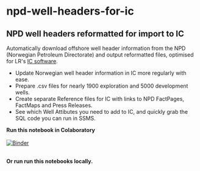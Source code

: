 # npd-well-headers-for-ic

<h2>NPD well headers reformatted for import to IC</h2>

Automatically download offshore well header information from the NPD (Norwegian Petroleum Directorate) and output reformatted files, optimised for LR's <a href="https://www.lr.org/en-gb/visualise-your-well-data/" target="_blank">IC software</a>. 

- Update Norwegian well header information in IC more regularly with ease.<br>
- Prepare .csv files for nearly 1900 exploration and 5000 development wells.<br>
- Create separate Reference files for IC with links to NPD FactPages, FactMaps and Press Releases.<br>
- See which Well Attibutes you need to add to IC, and quickly grab the SQL code you can run in SSMS.<br>

<b>Run this notebook in Colaboratory</b><br><br>
[![Binder](https://mybinder.org/badge_logo.svg)](https://mybinder.org/v2/gh/awgeo/npd-well-headers-for-ic/master)<br><br>

<b>Or run run this notebooks locally.</b>
